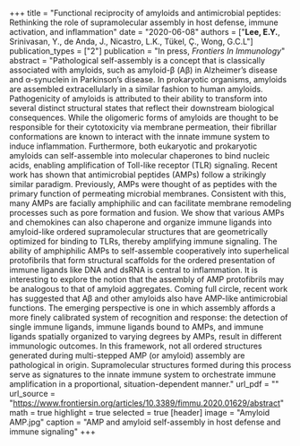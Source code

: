 +++
title = "Functional reciprocity of amyloids and antimicrobial peptides: Rethinking the role of supramolecular assembly in host defense, immune activation, and inflammation"
date = "2020-06-08"
authors = ["**Lee, E.Y.**, Srinivasan, Y., de Anda, J., Nicastro, L.K., Tükel, Ç., Wong, G.C.L"]
publication_types = ["2"]
publication = "In press, *Frontiers In Immunology*"
abstract = "Pathological self-assembly is a concept that is classically associated with amyloids, such as amyloid-β (Aβ) in Alzheimer’s disease and α-synuclein in Parkinson’s disease. In prokaryotic organisms, amyloids are assembled extracellularly in a similar fashion to human amyloids. Pathogenicity of amyloids is attributed to their ability to transform into several distinct structural states that reflect their downstream biological consequences. While the oligomeric forms of amyloids are thought to be responsible for their cytotoxicity via membrane permeation, their fibrillar conformations are known to interact with the innate immune system to induce inflammation. Furthermore, both eukaryotic and prokaryotic amyloids can self-assemble into molecular chaperones to bind nucleic acids, enabling amplification of Toll-like receptor (TLR) signaling. Recent work has shown that antimicrobial peptides (AMPs) follow a strikingly similar paradigm. Previously, AMPs were thought of as peptides with the primary function of permeating microbial membranes. Consistent with this, many AMPs are facially amphiphilic and can facilitate membrane remodeling processes such as pore formation and fusion. We show that various AMPs and chemokines can also chaperone and organize immune ligands into amyloid-like ordered supramolecular structures that are geometrically optimized for binding to TLRs, thereby amplifying immune signaling. The ability of amphiphilic AMPs to self-assemble cooperatively into superhelical protofibrils that form structural scaffolds for the ordered presentation of immune ligands like DNA and dsRNA is central to inflammation. It is interesting to explore the notion that the assembly of AMP protofibrils may be analogous to that of amyloid aggregates. Coming full circle, recent work has suggested that Aβ and other amyloids also have AMP-like antimicrobial functions. The emerging perspective is one in which assembly affords a more finely calibrated system of recognition and response: the detection of single immune ligands, immune ligands bound to AMPs, and immune ligands spatially organized to varying degrees by AMPs, result in different immunologic outcomes. In this framework, not all ordered structures generated during multi-stepped AMP (or amyloid) assembly are pathological in origin. Supramolecular structures formed during this process serve as signatures to the innate immune system to orchestrate immune amplification in a proportional, situation-dependent manner."
url_pdf = ""
url_source = "https://www.frontiersin.org/articles/10.3389/fimmu.2020.01629/abstract"
math = true
highlight = true
selected = true
[header]
image = "Amyloid AMP.jpg"
caption = "AMP and amyloid self-assembly in host defense and immune signaling"
+++
